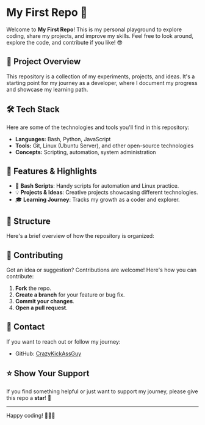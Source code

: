 # My First Repo 🚀

Welcome to **My First Repo**! This is my personal playground to explore coding, share my projects, and improve my skills. Feel free to look around, explore the code, and contribute if you like! 😎

## 🌟 Project Overview

This repository is a collection of my experiments, projects, and ideas. It's a starting point for my journey as a developer, where I document my progress and showcase my learning path.

## 🛠️ Tech Stack

Here are some of the technologies and tools you'll find in this repository:

- **Languages:** Bash, Python, JavaScript
- **Tools:** Git, Linux (Ubuntu Server), and other open-source technologies
- **Concepts:** Scripting, automation, system administration

## 🚀 Features & Highlights

- 📝 **Bash Scripts**: Handy scripts for automation and Linux practice.
- 💡 **Projects & Ideas**: Creative projects showcasing different technologies.
- 🎓 **Learning Journey**: Tracks my growth as a coder and explorer.

## 📂 Structure

Here's a brief overview of how the repository is organized:


## 🤝 Contributing

Got an idea or suggestion? Contributions are welcome! Here's how you can contribute:

1. **Fork** the repo.
2. **Create a branch** for your feature or bug fix.
3. **Commit your changes**.
4. **Open a pull request**.

## 📧 Contact

If you want to reach out or follow my journey:

- GitHub: [CrazyKickAssGuy](https://github.com/CrazyKickAssGuy)

## ⭐️ Show Your Support

If you find something helpful or just want to support my journey, please give this repo a **star**! 🌟

---

Happy coding! 👨‍💻🚀
